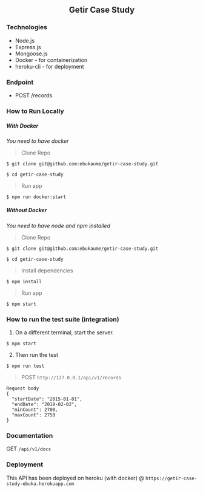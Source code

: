 <h2 align="center">Getir Case Study</h2>

### Technologies

* Node.js
* Express.js
* Mongoose.js
* Docker - for containerization
* heroku-cli - for deployment


### Endpoint
- POST /records

### How to Run Locally
##### With Docker
_You need to have docker_
> Clone Repo
```
$ git clone git@github.com:ebukaume/getir-case-study.git

$ cd getir-case-study
```
> Run app
```
$ npm run docker:start
```

##### Without Docker
_You need to have node and npm installed_
> Clone Repo
```
$ git clone git@github.com:ebukaume/getir-case-study.git

$ cd getir-case-study
```
> Install dependencies
```
$ npm install
```
> Run app
```
$ npm start
```

### How to run the test suite (integration)
1. On a different terminal, start the server.

```
$ npm start
```
2. Then run the test
```
$ npm run test
```
> POST `http://127.0.0.1/api/v1/records`
```
Request body
{
  "startDate": "2015-01-01",
  "endDate": "2018-02-02",
  "minCount": 2700,
  "maxCount": 2750
}
```
### Documentation
GET `/api/v1/docs`

### Deployment
This API has been deployed on heroku (with docker) @ `https://getir-case-study-ebuka.herokuapp.com`

